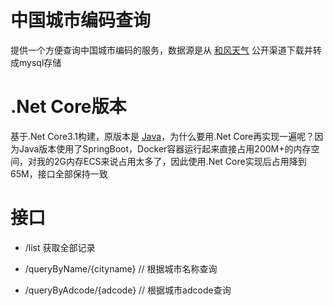 # 中国城市编码查询

提供一个方便查询中国城市编码的服务，数据源是从 [和风天气](https://dev.heweather.com/docs/refer/city) 公开渠道下载并转成mysql存储

# .Net Core版本

基于.Net Core3.1构建，原版本是 [Java](https://github.com/ccccye123/CityCode)，为什么要用.Net Core再实现一遍呢？因为Java版本使用了SpringBoot，Docker容器运行起来直接占用200M+的内存空间，对我的2G内存ECS来说占用太多了，因此使用.Net Core实现后占用降到65M，接口全部保持一致

# 接口

- /list  获取全部记录

- /queryByName/{cityname}  // 根据城市名称查询

- /queryByAdcode/{adcode}  // 根据城市adcode查询